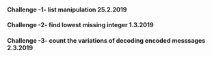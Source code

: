 #### Challenge -1- list manipulation 25.2.2019
#### Challenge -2- find lowest missing integer 1.3.2019
#### Challenge -3- count the variations of decoding encoded messsages 2.3.2019
